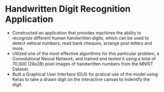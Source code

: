 # Handwritten Digit Recognition Application

- Constructed an application that provides machines the ability to recognize different human handwritten digits, which can be used to detect vehical numbers, read bank cheques, arrange post letters and more.
- Utlized one of the most effective algorithms for this particular problem, a Convolutional Neural Network, and trained and tested it using a total of 70,000 (28x28) pixel images of handwritten numbers from the MNIST Dataset.
- Built a Graphical User Interface (GUI) for pratical use of the model using Keras to take a drawn digit on the interactive canvas to indentify the digit.
